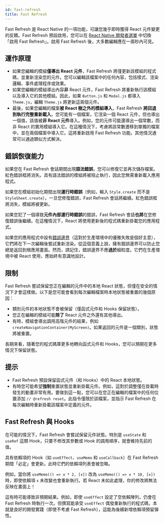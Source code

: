```yaml
---
id: fast-refresh
title: Fast Refresh
---
```


Fast Refresh 是 React Native 的一項功能，可讓您幾乎即時獲得 React 元件變更的反饋。Fast Refresh 預設啟用，您可以在 [React Native 開發者選單](/docs/debugging#accessing-the-in-app-developer-menu) 中切換「啟用 Fast Refresh」。啟用 Fast Refresh 後，大多數編輯應在一兩秒內可見。

## 運作原理

- 如果您編輯的模組**僅導出 React 元件**，Fast Refresh 將僅更新該模組的程式碼，並重新渲染您的元件。您可以編輯該檔案中的任何內容，包括樣式、渲染邏輯、事件處理程序或效果。
- 如果您編輯的模組導出內容**非** React 元件，Fast Refresh 將重新執行該模組以及導入它的其他模組。因此，如果 `Button.js` 和 `Modal.js` 都導入 `Theme.js`，編輯 `Theme.js` 將更新這兩個元件。
- 最後，如果您編輯的檔案**被 React 樹之外的模組導入**，Fast Refresh **將回退到執行完整重新載入**。您可能有一個檔案，它渲染一個 React 元件，但也導出一個值，該值被**非 React 元件**導入。例如，您的元件可能還導出一個常數，而非 React 的實用模組導入它。在這種情況下，考慮將該常數遷移到單獨的檔案中，並在兩個檔案中導入它。這將重新啟用 Fast Refresh 功能。其他情況通常可以通過類似方式解決。

## 錯誤恢復能力

如果您在 Fast Refresh 會話期間出現**語法錯誤**，您可以修復它並再次儲存檔案。紅色錯誤框將消失。具有語法錯誤的模組將被阻止執行，因此您無需重新載入應用程式。

如果您在模組初始化期間出現**運行時錯誤**（例如，輸入 `Style.create` 而不是 `StyleSheet.create`），一旦您修復錯誤，Fast Refresh 會話將繼續。紅色錯誤框將消失，模組將被更新。

如果您犯了一個導致**元件內部運行時錯誤**的錯誤，Fast Refresh 會話**也將**在您修復錯誤後繼續。在這種情況下，React 將使用更新後的程式碼重新掛載您的應用程式。

如果您的應用程式中設有[錯誤邊界](https://reactjs.org/docs/error-boundaries.html)（這對於生產環境中的優雅失敗是個好主意），它們將在下一次編輯後嘗試重新渲染。從這個意義上說，擁有錯誤邊界可以防止您總是返回到根應用畫面。然而，請記住，錯誤邊界不應**過於**細粒度。它們在生產環境中被 React 使用，應始終有意識地設計。

## 限制

Fast Refresh 嘗試保留您正在編輯的元件中的本地 React 狀態，但僅在安全的情況下才會這樣做。以下是您可能會看到每次編輯檔案時本地狀態被重置的幾個原因：

- 類別元件的本地狀態不會被保留（僅函式元件和 Hooks 保留狀態）。
- 您正在編輯的模組可能**除了** React 元件之外還有其他導出。
- 有時，模組會導出調用高階元件的結果，例如 `createNavigationContainer(MyScreen)`。如果返回的元件是一個類別，狀態將被重置。

長期來看，隨著您的程式碼庫更多地轉向函式元件和 Hooks，您可以預期在更多情況下保留狀態。

## 提示

- Fast Refresh 預設保留函式元件（和 Hooks）中的 React 本地狀態。
- 有時您可能希望**強制**重置狀態並重新掛載元件。例如，這對於調整僅在掛載時發生的動畫非常有用。要做到這一點，您可以在您正在編輯的檔案中的任何位置添加 `// @refresh reset`。此指令僅限於該檔案，並指示 Fast Refresh 在每次編輯時重新掛載該檔案中定義的元件。

## Fast Refresh 與 Hooks

在可能的情況下，Fast Refresh 會嘗試保留元件狀態。特別是 `useState` 和 `useRef` 這類 Hook，只要不修改其參數或 Hook 的調用順序，就會維持先前的值。

具有依賴項的 Hook（如 `useEffect`、`useMemo` 和 `useCallback`）在 Fast Refresh 期間「必定」會更新。此時它們的依賴項列表會被忽略。

例如，當你將 `useMemo(() => x * 2, [x])` 改為 `useMemo(() => x * 10, [x])` 時，即使依賴項 `x` 未改變也會重新執行。若 React 未如此處理，你的修改將無法反映在畫面上！

這有時可能導致非預期結果。例如，即使 `useEffect` 設定了空依賴陣列，仍會在 Fast Refresh 時執行一次。但撰寫能承受 `useEffect` 偶發重新執行的程式碼，本就是良好的開發實踐（即使不考慮 Fast Refresh），這能為後續新增依賴項預留彈性。